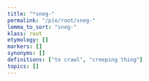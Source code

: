 ```yaml
---
title: "*sneg-"
permalink: "/pie/root/sneg-"
lemma_to_sort: "sneg-"
klass: root
etymology: []
markers: []
synonyms: []
definitions: ["to crawl", "creeping thing"]
topics: []
---
```

